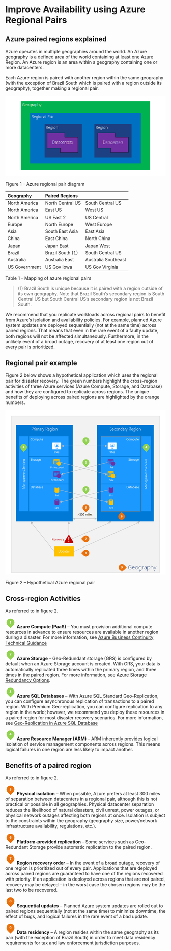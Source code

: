 <properties
	pageTitle="Improve Business Continuity with Azure Regional Pairs"
	description="Use Regional pairs to keep applications resilient during data center failures."
	services="multiple"
	documentationCenter=""
	authors="rboucher"
	manager="jwhit"
	editor="tysonn"/>

<tags
    ms.service="backup"
    ms.workload="storage-backup-recovery"
    ms.tgt_pltfrm="na"
    ms.devlang="na"
    ms.topic="article"
    ms.date="07/07/2015"
    ms.author="robb"/>

# Improve Availability using Azure Regional Pairs

## Azure paired regions explained

Azure operates in multiple geographies around the world. An Azure geography is a defined area of the world containing at least one Azure Region. An Azure region is an area within a geography containing one or more datacenters.

Each Azure region is paired with another region within the same geography (with the exception of Brazil South which is paired with a region outside its geography), together making a regional pair.


![AzureGeography](./media/best-practices-availability-paired-regions/GeoRegionDataCenter.png)

Figure 1 – Azure regional pair diagram



| Geography     |  Paired Regions  |                  |
| :-------------| :-------------   | :-------------   |
| North America | North Central US | South Central US |
| North America | East US          | West US          |
| North America | US East 2        | US Central       |
| Europe        | North Europe     | West Europe      |
| Asia          | South East Asia  | East Asia        |
| China         | East China       | North China      |
| Japan         | Japan East       | Japan West       |
| Brazil        | Brazil South (1) | South Central US |
| Australia     | Australia East   | Australia Southeast|
| US Government | US Gov Iowa      | US Gov Virginia  |

Table 1 - Mapping of azure regional pairs

> (1) Brazil South is unique because it is paired with a region outside of its own geography. Note that Brazil South’s secondary region is South Central US but South Central US’s secondary region is not Brazil South.

We recommend that you replicate workloads across regional pairs to benefit from Azure’s isolation and availability policies. For example, planned Azure system updates are deployed sequentially (not at the same time) across paired regions. That means that even in the rare event of a faulty update, both regions will not be affected simultaneously. Furthermore, in the unlikely event of a broad outage, recovery of at least one region out of every pair is prioritized.

## Regional pair example
Figure 2 below shows a hypothetical application which uses the regional pair for disaster recovery. The green numbers highlight the cross-region activities of three Azure services (Azure Compute, Storage, and Database) and how they are configured to replicate across regions. The unique benefits of deploying across paired regions are highlighted by the orange numbers.


![Overview of Paired Region Benefits](./media/best-practices-availability-paired-regions/PairedRegionsOverview2.png)

Figure 2 – Hypothetical Azure regional pair

## Cross-region Activities
As referred to in figure 2.

![1Green](./media/best-practices-availability-paired-regions/1Green.png) **Azure Compute (PaaS)** – You must provision additional compute resources in advance to ensure resources are available in another region during a disaster. For more information, see [Azure Business Continuity Technical Guidance](https://msdn.microsoft.com/library/azure/hh873027.aspx)

![2Green](./media/best-practices-availability-paired-regions/2Green.png) **Azure Storage** - Geo-Redundant storage (GRS) is configured by default when an Azure Storage account is created. With GRS, your data is automatically replicated three times within the primary region, and three times in the paired region. For more information,  see [Azure Storage Redundancy Options](../storage/storage-redundancy.md).


![3Green](./media/best-practices-availability-paired-regions/3Green.png) **Azure SQL Databases** – With Azure SQL Standard Geo-Replication, you can configure asynchronous replication of transactions to a paired region. With Premium Geo-replication, you can configure replication to any region in the world; however, we recommend you deploy these resources in a paired region for most disaster recovery scenarios. For more information, see  [Geo-Replication in Azure SQL Database](https://msdn.microsoft.com/library/azure/dn783447.aspx)

![4Green](./media/best-practices-availability-paired-regions/4Green.png) **Azure Resource Manager (ARM)** - ARM inherently provides logical isolation of service management components across regions. This means logical failures in one region are less likely to impact another.

## Benefits of a paired region
As referred to in figure 2.  

![5Orange](./media/best-practices-availability-paired-regions/5Orange.png)
**Physical isolation** – When possible, Azure prefers at least 300 miles of separation between datacenters in a regional pair, although this is not practical or possible in all geographies. Physical datacenter separation reduces the likelihood of natural disasters, civil unrest, power outages, or physical network outages affecting both regions at once. Isolation is subject to the constraints within the geography (geography size, power/network infrastructure availability, regulations, etc.).  

![6Orange](./media/best-practices-availability-paired-regions/6Orange.png)
**Platform-provided replication** - Some services such as Geo-Redundant Storage provide automatic replication to the paired region.

![7Orange](./media/best-practices-availability-paired-regions/7Orange.png)
**Region recovery order** – In the event of a broad outage, recovery of one region is prioritized out of every pair. Applications that are deployed across paired regions are guaranteed to have one of the regions recovered with priority. If an application is deployed across regions that are not paired, recovery may be delayed – in the worst case the chosen regions may be the last two to be recovered.

![8Orange](./media/best-practices-availability-paired-regions/8Orange.png)
**Sequential updates** –  Planned Azure system updates are rolled out to paired regions sequentially (not at the same time) to minimize downtime, the effect of bugs, and logical failures in the rare event of a bad update.


![9Orange](./media/best-practices-availability-paired-regions/9Orange.png)
**Data residency** – A region resides within the same geography as its pair (with the exception of Brazil South) in order to meet data residency requirements for tax and law enforcement jurisdiction purposes.
